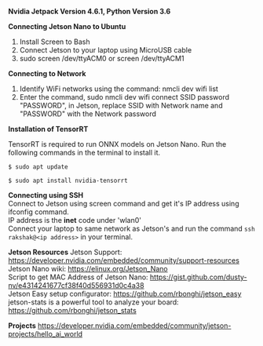 **Nvidia Jetpack Version 4.6.1, Python Version 3.6**

**Connecting Jetson Nano to Ubuntu**

1. Install Screen to Bash
2. Connect Jetson to your laptop using MicroUSB cable
3. sudo screen /dev/ttyACM0 or screen /dev/ttyACM1

**Connecting to Network**

1. Identify WiFi networks using the command: nmcli dev wifi list
2. Enter the command, sudo nmcli dev wifi connect SSID password "PASSWORD", in Jetson, replace SSID with Network name and "PASSWORD" with the Network password

**Installation of TensorRT**

TensorRT is required to run ONNX models on Jetson Nano.
Run the following commands in the terminal to install it.

`$ sudo apt update`

`$ sudo apt install nvidia-tensorrt`

**Connecting using SSH**  
Connect to Jetson using screen command and get it's IP address using ifconfig command.  
IP address is the **inet** code under 'wlan0'  
Connect your laptop to same network as Jetson's and run the command 
`ssh rakshak@<ip address>` 
in your terminal.

**Jetson Resources**
Jetson Support: https://developer.nvidia.com/embedded/community/support-resources  
Jetson Nano wiki: https://elinux.org/Jetson_Nano  
Script to get MAC Address of Jetson Nano: https://gist.github.com/dusty-nv/e4314241677cf38f40d556931d0c4a38  
Jetson Easy setup configurator: https://github.com/rbonghi/jetson_easy  
jetson-stats is a powerful tool to analyze your board: https://github.com/rbonghi/jetson_stats  

**Projects**
https://developer.nvidia.com/embedded/community/jetson-projects/hello_ai_world

